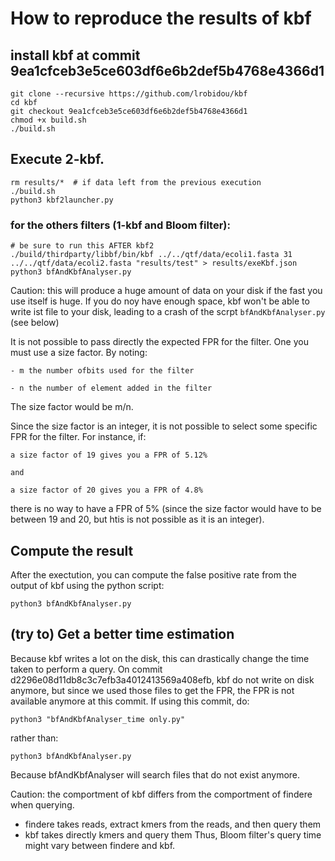 # How to reproduce the results of kbf

## install kbf at commit 9ea1cfceb3e5ce603df6e6b2def5b4768e4366d1
```
git clone --recursive https://github.com/lrobidou/kbf
cd kbf
git checkout 9ea1cfceb3e5ce603df6e6b2def5b4768e4366d1
chmod +x build.sh
./build.sh
```
## Execute 2-kbf.
```
rm results/*  # if data left from the previous execution
./build.sh
python3 kbf2launcher.py
```
### for the others filters (1-kbf and Bloom filter):

```
# be sure to run this AFTER kbf2
./build/thirdparty/libbf/bin/kbf ../../qtf/data/ecoli1.fasta 31 ../../qtf/data/ecoli2.fasta "results/test" > results/exeKbf.json
python3 bfAndKbfAnalyser.py
```

Caution: this will produce a huge amount of data on your disk if the fast you use itself is huge. If you do noy have enough space, kbf won't be able to write ist file to your disk, leading to a crash of the scrpt ```bfAndKbfAnalyser.py``` (see below)

It is not possible to pass directly the expected FPR for the filter. One you must use a size factor.
By noting:

    - m the number ofbits used for the filter 
    
    - n the number of element added in the filter
    
The size factor would be m/n.

Since the size factor is an integer, it is not possible to select some specific FPR for the filter. For instance, if:

    a size factor of 19 gives you a FPR of 5.12%
    
    and
    
    a size factor of 20 gives you a FPR of 4.8%
    
there is no way to have a FPR of 5% (since the size factor would have to be between 19 and 20, but htis is not possible as it is an integer).

## Compute the result
After the exectution, you can compute the false positive rate from the output of kbf using the python script:
```
python3 bfAndKbfAnalyser.py
```

## (try to) Get a better time estimation

Because kbf writes a lot on the disk, this can drastically change the time taken to perform a query. On commit d2296e08d11db8c3c7efb3a4012413569a408efb, kbf do not write on disk anymore, but since we used those files to get the FPR, the FPR is not available anymore at this commit. If using this commit, do:
```
python3 "bfAndKbfAnalyser_time only.py"
```
rather than:
```
python3 bfAndKbfAnalyser.py
```
Because bfAndKbfAnalyser will search files that do not exist anymore.

Caution: the comportment of kbf differs from the comportment of findere when querying. 
- findere takes reads, extract kmers from the reads, and then query them
- kbf takes directly kmers and query them 
Thus, Bloom filter's query time might vary between findere and kbf.

